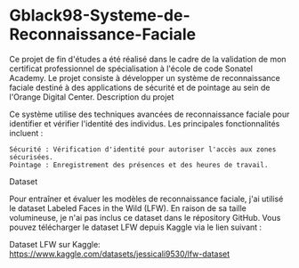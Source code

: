 # Gblack98-Systeme-de-Reconnaissance-Faciale

Ce projet de fin d'études a été réalisé dans le cadre de la validation de mon certificat professionnel de spécialisation à l'école de code Sonatel Academy. Le projet consiste à développer un système de reconnaissance faciale destiné à des applications de sécurité et de pointage au sein de l'Orange Digital Center.
Description du projet

Ce système utilise des techniques avancées de reconnaissance faciale pour identifier et vérifier l'identité des individus. Les principales fonctionnalités incluent :

    Sécurité : Vérification d'identité pour autoriser l'accès aux zones sécurisées.
    Pointage : Enregistrement des présences et des heures de travail.

Dataset

Pour entraîner et évaluer les modèles de reconnaissance faciale, j'ai utilisé le dataset Labeled Faces in the Wild (LFW). En raison de sa taille volumineuse, je n'ai pas inclus ce dataset dans le répository GitHub. Vous pouvez télécharger le dataset LFW depuis Kaggle via le lien suivant :

Dataset LFW sur Kaggle: https://www.kaggle.com/datasets/jessicali9530/lfw-dataset
